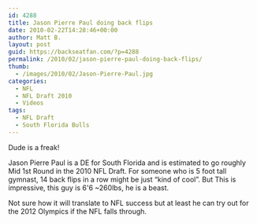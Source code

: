 ```yaml
---
id: 4288
title: Jason Pierre Paul doing back flips
date: 2010-02-22T14:28:46+00:00
author: Matt B.
layout: post
guid: https://backseatfan.com/?p=4288
permalink: /2010/02/jason-pierre-paul-doing-back-flips/
thumb:
  - /images/2010/02/Jason-Pierre-Paul.jpg
categories:
  - NFL
  - NFL Draft 2010
  - Videos
tags:
  - NFL Draft
  - South Florida Bulls
---
```


<div class="entry">
  <p>
    Dude is a freak!
  </p>

  <p>
    Jason Pierre Paul is a DE for South Florida and is estimated to go roughly Mid 1st Round in the 2010 NFL Draft. For someone who is 5 foot tall gymnast, 14 back flips in a row might be just &#8220;kind of cool&#8221;. But This is impressive, this guy is 6'6 ~260lbs, he is a beast.
  </p>

  <p>
    Not sure how it will translate to NFL success but at least he can try out for the 2012 Olympics if the NFL falls through.
  </p>

  <p>
  </p>
</div>
